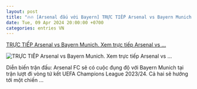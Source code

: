 ```yaml
---
layout: post
title: "🔥🔥 [Arsenal đấu với Bayern] TRỰC TIẾP Arsenal vs Bayern Munich. Xem trực tiếp Arsenal vs ..."
date: Tue, 09 Apr 2024 20:00:00 +0700
categories: entries VN
---
```

[TRỰC TIẾP Arsenal vs Bayern Munich. Xem trực tiếp Arsenal vs ...](https://www.goal.com/vn/tintuc/truc-tiep-arsenal-vs-bayern-munich-xem-truc-tiep-arsenal-vs-bayern-munich-truc-tiep-bong-da-truc-tiep-tu-ket-champions-league/blt7ad5424d3c836064)

![TRỰC TIẾP Arsenal vs Bayern Munich. Xem trực tiếp Arsenal vs ...](https://assets.goal.com/images/v3/bltcde0ccd0329100ed/z5330735019341_8841ae727bd9cc3477a7bbb44c18130c.jpg)

Diễn biến trận đấu: Arsenal FC sẽ có cuộc đụng độ với Bayern Munich tại trận lượt đi vòng tứ kết UEFA Champions League 2023/24. Cả hai sẽ hướng tới một chiến ...

